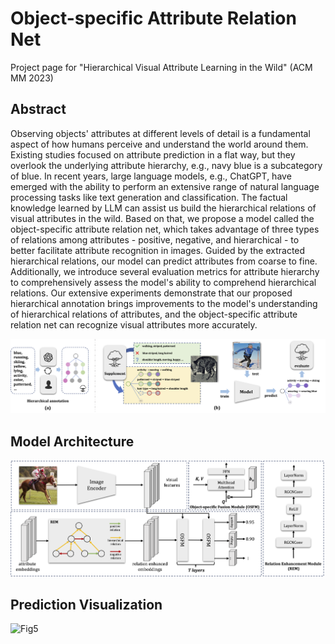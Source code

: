 # Object-specific Attribute Relation Net
Project page for "Hierarchical Visual Attribute Learning in the Wild" (ACM MM 2023)


## Abstract 

Observing objects' attributes at different levels of detail is a fundamental aspect of how humans perceive and understand the world around them. Existing studies focused on attribute prediction in a flat way, but they overlook the underlying attribute hierarchy, e.g., navy blue is a subcategory of blue. In recent years, large language models, e.g., ChatGPT, have emerged with the ability to perform an extensive range of natural language processing tasks like text generation and classification. The factual knowledge learned by LLM can assist us build the hierarchical relations of visual attributes in the wild. Based on that, we propose a model called the object-specific attribute relation net, which takes advantage of three types of relations among attributes - positive, negative, and hierarchical - to better facilitate attribute recognition in images. Guided by the extracted hierarchical relations, our model can predict attributes from coarse to fine. Additionally, we introduce several evaluation metrics for attribute hierarchy to comprehensively assess the model's ability to comprehend hierarchical relations. Our extensive experiments demonstrate that our proposed hierarchical annotation brings improvements to the model's understanding of hierarchical relations of attributes, and the object-specific attribute relation net can recognize visual attributes more accurately.

![Fig1](osarn_fig1.png)

## Model Architecture
![Fig3](osarn_fig3.png)

## Prediction Visualization
![Fig5](osarn_fig5.png)


